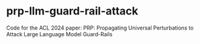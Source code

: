# prp-llm-guard-rail-attack

Code for the ACL 2024 paper: PRP: Propagating Universal Perturbations to Attack Large Language Model Guard-Rails
